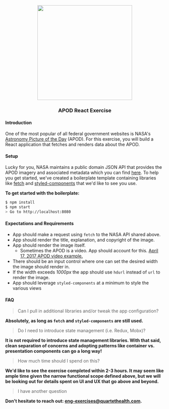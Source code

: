 <div align="center">
  <img src="https://s3.amazonaws.com/qh-public/static/img/Quartet+%2B+NASA.png" width="300" />
  <h3>APOD React Exercise</h3>
</div>

#### Introduction

One of the most popular of all federal government websites is NASA's [Astronomy Picture of the Day](https://apod.nasa.gov/apod/astropix.html) (APOD). For this exercise, you will build a React application that fetches and renders data about the APOD.

#### Setup

Lucky for you, NASA maintains a public domain JSON API that provides the APOD imagery and associated metadata which you can find [here](https://api.nasa.gov/api.html#apod). To help you get started, we've created a boilerplate template containing libraries like [fetch](https://github.com/github/fetch) and [styled-components](https://styled-components.com/) that we'd like to see you use.

**To get started with the boilerplate:**

```sh
$ npm install
$ npm start
> Go to http://localhost:8080
```

#### Expectations and Requirements

- App should make a request using `fetch` to the NASA API shared above.
- App should render the title, explanation, and copyright of the image.
- App should render the image itself.
    - Sometimes the APOD is a video. App should account for this. [April 17, 2017 APOD video example.](https://apod.nasa.gov/apod/ap170417.html)
- There should be an input control where one can set the desired width the image should render in.
- If the width exceeds _1000px_ the app should use `hdurl` instead of `url` to render the image.
- App should leverage `styled-components` at a minimum to style the various views

#### FAQ

> Can I pull in additional libraries and/or tweak the app configuration?

**Absolutely, as long as `fetch` and `styled-components` are still used.**

> Do I need to introduce state management (i.e. Redux, Mobx)?

**It is not required to introduce state management libraries. With that said, clean separation of concerns and adopting patterns like container vs. presentation components can go a long way!**

> How much time should I spend on this?

**We'd like to see the exercise completed within 2-3 hours. It may seem like ample time given the narrow functional scope defined above, but we will be looking out for details spent on UI and UX that go above and beyond.**

> I have another question

**Don't hesitate to reach out: [eng-exercises@quartethealth.com](mailto:eng-exercises@quartethealth.com).**
